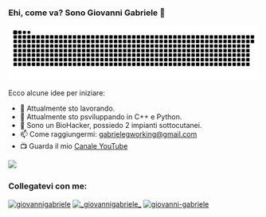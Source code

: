 ### Ehi, come va? Sono Giovanni Gabriele 👋

![github contribution grid snake animation](https://github.com/b4db0ycs/b4db0ycs/blob/main/dist/github-contribution-grid-snake.svg)





Ecco alcune idee per iniziare:

- 🔭 Attualmente sto lavorando.
- 📡 Attualmente sto psviluppando in  C++ e Python.
- 🤝 Sono un BioHacker, possiedo 2 impianti sottocutanei.
- 📫 Come raggiungermi: gabrielegworking@gmail.com
- 📺 Guarda il mio [Canale YouTube](https://www.youtube.com/@b4db0ycs) 


<img src="https://github-readme-stats.vercel.app/api?username=b4db0ycs&&show_icons=true&title_color=ffffff&icon_color=ffffff&text_color=daf7dc&bg_color=134F85">

<h3 align="left">Collegatevi con me:</h3>
<p align="left">
<a href="https://www.facebook.com/giovanni.gabriele/" target="blank"><img align="center" src="https://raw.githubusercontent.com/rahuldkjain/github-profile-readme-generator/master/src/images/icons/Social/facebook.svg" alt="giovannigabriele" height="30" width="40" /></a>
<a href="https://instagram.com/_giovannigabriele_" target="blank"><img align="center" src="https://raw.githubusercontent.com/rahuldkjain/github-profile-readme-generator/master/src/images/icons/Social/instagram.svg" alt="_giovannigabriele_" height="30" width="40" /></a>
<a href="https://linkedin.com/in/giovanni-gabriele" target="blank"><img align="center" src="https://raw.githubusercontent.com/rahuldkjain/github-profile-readme-generator/master/src/images/icons/Social/linked-in-alt.svg" alt="giovanni-gabriele" height="30" width="40" /></a>
</p>
